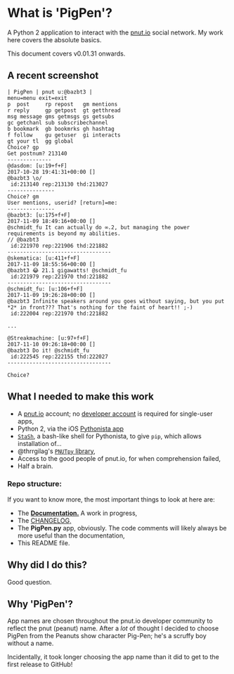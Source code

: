 # What is 'PigPen'?
A Python 2 application to interact with the [pnut.io](https://pnut.io) social network.  My work here covers the absolute basics.

This document covers v0.01.31 onwards.

## A recent screenshot

```
| PigPen | pnut u:@bazbt3 |
menu=menu exit=exit
p  post     rp repost   gm mentions
r reply     gp getpost  gt getthread
msg message gms getmsgs gs getsubs
gc getchanl sub subscribechannel
b bookmark  gb bookmrks gh hashtag
f follow    gu getuser  gi interacts
gt your tl  gg global
Choice? gp
Get postnum? 213140
--------------
@dasdom: [u:19+f+F]
2017-10-28 19:41:31+00:00 []
@bazbt3 \o/
 id:213140 rep:213130 thd:213027
---------------
Choice? gm
User mentions, userid? [return]=me: 
---------------
@bazbt3: [u:175+f+F]
2017-11-09 18:49:16+00:00 []
@schmidt_fu It can actually do ∞.2, but managing the power requirements is beyond my abilities.
// @bazbt3
 id:221970 rep:221906 thd:221882
---------------------------------
@skematica: [u:411+f+F]
2017-11-09 18:55:56+00:00 []
@bazbt3 😂 21.1 gigawatts! @schmidt_fu
 id:221979 rep:221970 thd:221882
---------------------------------
@schmidt_fu: [u:106+f+F]
2017-11-09 19:26:28+00:00 []
@bazbt3 Infinite speakers around you goes without saying, but you put *2* in front??? That's nothing for the faint of heart!! ;-)
 id:222004 rep:221970 thd:221882

...

@Streakmachine: [u:97+f+F]
2017-11-10 09:26:18+00:00 []
@bazbt3 Do it! @schmidt_fu
 id:222545 rep:222155 thd:222027
---------------------------------

Choice? 
```

## What I needed to make this work
* A [pnut.io](https://pnut.io) account; no [developer account](https://pnut.io/dev) is required for single-user apps,
* Python 2, via the iOS [Pythonista app](http://omz-software.com/pythonista/)
* [`StaSh`](https://gist.github.com/CodyKochmann/4d6b40e77ba862e634185a038d2c3f13), a bash-like shell for Pythonista, to give `pip`, which allows installation of… 
* @thrrgilag's [`PNUTpy` library](https://github.com/pnut-api/PNUTpy),
* Access to the good people of pnut.io, for when comprehension failed,
* Half a brain.

### Repo structure:
If you want to know more, the most important things to look at here are:

* The **[Documentation.](/docs/00-index.md)**  A work in progress,
* The [CHANGELOG,](CHANGELOG.md)
* The **PigPen.py** app, obviously.  The code comments will likely always be more useful than the documentation,
* This README file.

## Why did I do this?
Good question.

## Why 'PigPen'?
App names are chosen throughout the pnut.io developer community to reflect the pnut (peanut) name. After a *lot* of thought I decided to choose PigPen from the Peanuts show character Pig-Pen; he's a scruffy boy without a name.

Incidentally, it took longer choosing the app name than it did to get to the first release to GitHub!
